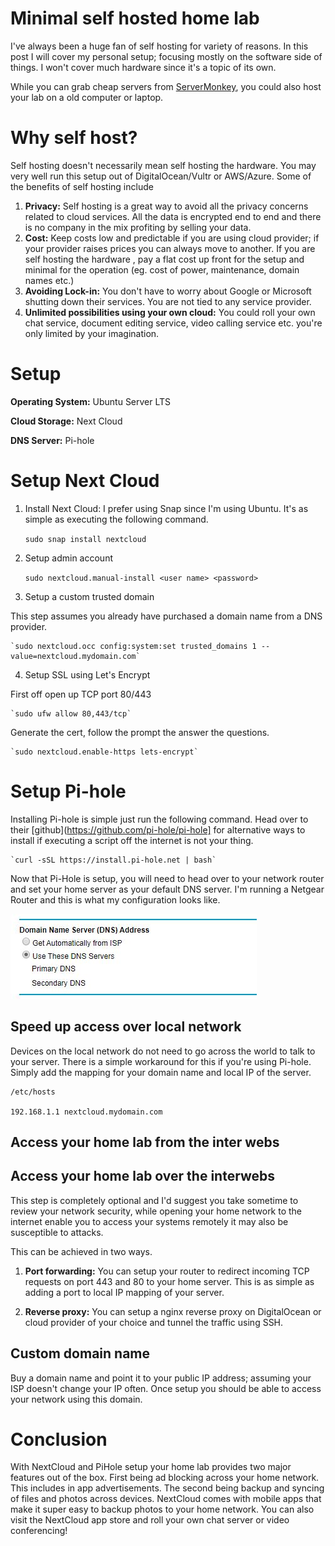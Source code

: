 # Minimal self hosted home lab

I've always been a huge fan of self hosting for variety of reasons. In this post I will cover my personal setup; focusing mostly on the software side of things. I won't cover much hardware since it's a topic of its own. 

While you can grab cheap servers from [ServerMonkey](https://www.servermonkey.com), you could also host your lab on a old computer or laptop. 

# Why self host?

Self hosting doesn't necessarily mean self hosting the hardware. You may very well run this setup out of DigitalOcean/Vultr or AWS/Azure. Some of the benefits of self hosting include

1. **Privacy:** Self hosting is a great way to avoid all the privacy concerns related to cloud services. All the data is encrypted end to end and there is no company in the mix profiting by selling your data.
2. **Cost:** Keep costs low and predictable if you are using cloud provider; if your provider raises prices you can always move to another. If you are self hosting the hardware , pay a flat cost up front for the setup and minimal for the operation (eg. cost of power, maintenance, domain names etc.)
3. **Avoiding Lock-in:** You don't have to worry about Google or Microsoft shutting down their services. You are not tied to any service provider.
4. **Unlimited possibilities using your own cloud:** You could roll your own chat service, document editing service, video calling service etc. you're only limited by your imagination.

# Setup

**Operating System:** Ubuntu Server LTS

**Cloud Storage:** Next Cloud

**DNS Server:** Pi-hole

# Setup Next Cloud

1. Install Next Cloud: I prefer using Snap since I'm using Ubuntu. It's as simple as executing the following command.

    `sudo snap install nextcloud`

2. Setup admin account

    `sudo nextcloud.manual-install <user name> <password>`

3. Setup a custom trusted domain

This step assumes you already have purchased a domain name from a DNS provider.

    `sudo nextcloud.occ config:system:set trusted_domains 1 --value=nextcloud.mydomain.com`

4. Setup SSL using Let's Encrypt

First off open up TCP port 80/443

    `sudo ufw allow 80,443/tcp`

Generate the cert, follow the prompt the answer the questions.

    `sudo nextcloud.enable-https lets-encrypt`

# Setup Pi-hole

Installing Pi-hole is simple just run the following command. Head over to their [github](https://github.com/pi-hole/pi-hole] for alternative ways to install if executing a script off the internet is not your thing.

    `curl -sSL https://install.pi-hole.net | bash`

Now that Pi-Hole is setup, you will need to head over to your network router and set your home server as your default DNS server. I'm running a Netgear Router and this is what my configuration looks like.

![](assets/img/dns-02ef144f-41cf-4390-8da3-f9ee7f10e92f.jpg)

## Speed up access over local network

Devices on the local network do not need to go across the world to talk to your server. There is a simple workaround for this if you're using Pi-hole. Simply add the mapping for your domain name and local IP of the server.

    /etc/hosts
    
    192.168.1.1 nextcloud.mydomain.com

## Access your home lab from the inter webs

## Access your home lab over the interwebs

This step is completely optional and I'd suggest you take sometime to review your network security, while opening your home network to the internet enable you to access your systems remotely it may also be susceptible to attacks.

This can be achieved in two ways.

1) **Port forwarding:** You can setup your router to redirect incoming TCP requests on port 443 and 80 to your home server. This is as simple as adding a port to local IP mapping of your server.

2) **Reverse proxy:** You can setup a nginx reverse proxy on DigitalOcean or cloud provider of your choice and tunnel the traffic using SSH. 

## Custom domain name

Buy a domain name and point it to your public IP address; assuming your ISP doesn't change your IP often. Once setup you should be able to access your network using this domain.

# Conclusion

With NextCloud and PiHole setup your home lab provides two major features out of the box. First being ad blocking across your home network. This includes in app advertisements. The second being backup and syncing of files and photos across devices. NextCloud comes with mobile apps that make it super easy to backup photos to your home network. You can also visit the NextCloud app store and roll your own chat server or video conferencing!
